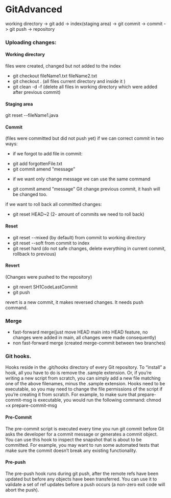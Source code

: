 # GitAdvanced

working directory -> git add -> index(staging area) -> git commit -> commit -> git push -> repository 

### Uploading changes:

#### Working directory 
files were created, changed but not added to the index
* git checkout fileName1.txt fileName2.txt 
* git checkout . (all files current directory and inside it )
* git clean -d -f (delete all files in working directory which were added after previous commit)

#### Staging area

git reset --fileName1.java
 
#### Commit
(files were committed but did not push yet)
if we can correct commit in two ways:
- if we forgot to add file in commit:
* git add forgottenFile.txt
* git commit amend "message" 
- if we want only change message we can use the same command
* git commit amend "message" 
Git change previous commit, it hash will be changed too.

if we want to roll back all committed changes:
* git reset HEAD~2  (2- amount of commits we need to roll back)

#### Reset
* git reset --mixed (by default) from commit to working directory
* git reset --soft from commit to index
* git reset hard (do not safe changes, delete everything  in current commit, rollback to previous)

#### Revert
(Changes were pushed to the repository)
* git revert SH1CodeLastCommit
* git push

revert is a new commit, it makes reversed changes. It needs push command.

### Merge
- fast-forward merge(just move HEAD main into HEAD feature,
no changes were added in main, all changes were made consequently)
- non fast-forward merge (created merge-commit between two branches)

### Git hooks.
Hooks reside in the .git/hooks directory of every Git repository. To “install” a hook, all you have to do is remove the .sample extension. Or, if you’re writing a new script from scratch, you can simply add a new file matching one of the above filenames, minus the .sample extension. Hooks need to be executable, 
so you may need to change the file permissions of the script if you’re creating it from scratch. For example, to make sure that prepare-commit-msg is executable, you would run the following command:
chmod +x prepare-commit-msg

#### Pre-Commit
The pre-commit script is executed every time you run git commit before Git
asks the developer for a commit message or generates a commit object.
You can use this hook to inspect the snapshot that is about to be committed.
For example, you may want to run some automated tests that make sure the commit doesn’t break any existing functionality.

#### Pre-push
The pre-push hook runs during git push, after the remote refs have been updated
but before any objects have been transferred.
You can use it to validate a set of ref updates before a push occurs (a non-zero exit code will abort the push).
 
